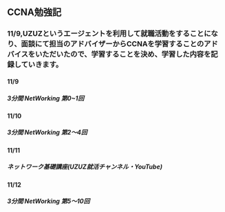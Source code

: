 ## CCNA勉強記

### 11/9,UZUZというエージェントを利用して就職活動をすることになり、面談にて担当のアドバイザーからCCNAを学習することのアドバイスをいただいたので、学習することを決め、学習した内容を記録していきます。

#### 11/9
##### 3分間 NetWorking 第0~1回

#### 11/10
##### 3分間 NetWorking 第2〜4回

#### 11/11
##### ネットワーク基礎講座(UZUZ就活チャンネル・YouTube)

#### 11/12
##### 3分間 NetWorking 第5〜10回
